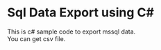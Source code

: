 # Sql Data Export using C#

This is c# sample code to export mssql data.<br/>
You can get csv file.<br/>